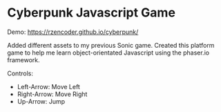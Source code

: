 # Cyberpunk Javascript Game

Demo: https://rzencoder.github.io/cyberpunk/

Added different assets to my previous Sonic game. Created this platform game to help me learn object-orientated Javascript using the phaser.io framework.

Controls:
  * Left-Arrow: Move Left
  * Right-Arrow: Move Right
  * Up-Arrow: Jump
